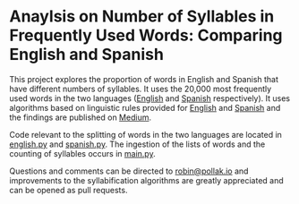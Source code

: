 # Anaylsis on Number of Syllables in Frequently Used Words: Comparing English and Spanish
This project explores the proportion of words in English and Spanish that have different numbers of syllables.
It uses the 20,000 most frequently used words in the two languages ([English](https://github.com/first20hours/google-10000-english/blob/master/20k.txt) and [Spanish](https://es.wiktionary.org/wiki/Ap%C3%A9ndice:Palabras_m%C3%A1s_frecuentes_del_espa%C3%B1ol) respectively).
It uses algorithms based on linguistic rules provided for [English](http://www.phonicsontheweb.com/syllables.php) and [Spanish](http://www.spanishdict.com/topics/show/116) and the findings
are published on [Medium](https://medium.com/@RobinPollak/syllabification-is-a-fun-word-does-english-use-more-one-syllable-words-than-spanish-f1c28bed98d).

Code relevant to the splitting of words in the two languages are located in [english.py](https://github.com/robinspollak/syllable-analysis/blob/master/english.py) and [spanish.py](https://github.com/robinspollak/syllable-analysis/blob/master/spanish.py). The ingestion of the lists of words and the counting of syllables occurs in [main.py](https://github.com/robinspollak/syllable-analysis/blob/master/main.py).

Questions and comments can be directed to [robin@pollak.io](mailto:robin@pollak.io) and improvements to the syllabification algorithms are greatly appreciated and can be opened as pull requests. 
